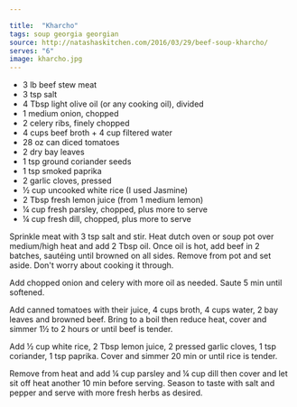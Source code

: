 ```yaml
---

title:  "Kharcho"
tags: soup georgia georgian
source: http://natashaskitchen.com/2016/03/29/beef-soup-kharcho/
serves: "6"
image: kharcho.jpg
---
```

* 3 lb beef stew meat
* 3 tsp salt
* 4 Tbsp light olive oil (or any cooking oil), divided
* 1 medium onion, chopped
* 2 celery ribs, finely chopped
* 4 cups beef broth + 4 cup filtered water
* 28 oz can diced tomatoes
* 2 dry bay leaves
* 1 tsp ground coriander seeds
* 1 tsp smoked paprika
* 2 garlic cloves, pressed
* ½ cup uncooked white rice (I used Jasmine)
* 2 Tbsp fresh lemon juice (from 1 medium lemon)
* ¼ cup fresh parsley, chopped, plus more to serve
* ¼ cup fresh dill, chopped, plus more to serve

Sprinkle meat with 3 tsp salt and stir. Heat dutch oven or soup pot over medium/high heat and add 2 Tbsp oil. Once oil is hot, add beef in 2 batches, sautéing until browned on all sides. Remove from pot and set aside. Don't worry about cooking it through.

Add chopped onion and celery with more oil as needed. Saute 5 min until softened.

Add canned tomatoes with their juice, 4 cups broth, 4 cups water, 2 bay leaves and browned beef. Bring to a boil then reduce heat, cover and simmer 1½ to 2 hours or until beef is tender.

Add ½ cup white rice, 2 Tbsp lemon juice, 2 pressed garlic cloves, 1 tsp coriander, 1 tsp paprika. Cover and simmer 20 min or until rice is tender.

Remove from heat and add ¼ cup parsley and ¼ cup dill then cover and let sit off heat another 10 min before serving. Season to taste with salt and pepper and serve with more fresh herbs as desired.
